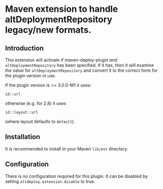 # Maven extension to handle altDeploymentRepository legacy/new formats.

## Introduction

This extension will activate if maven-deploy-plugin _and_ `altDeploymentRepository` has been specified. 
If it has, then it will examine the value for `altDeploymentRepository` and convert it to the correct form
for the plugin version in use.

If the plugin version is >= 3.0.0-M1 it uses:

```
id::url
```

otherwise (e.g. for 2.8) it uses

```
id::layout::url
```

(where layout defaults to `default`).


## Installation

It is recommended to install in your Maven `lib/ext` directory.

## Configuration

There is no configuration required for this plugin. It can be disabled by setting `altdeploy.extension.disable` to true.